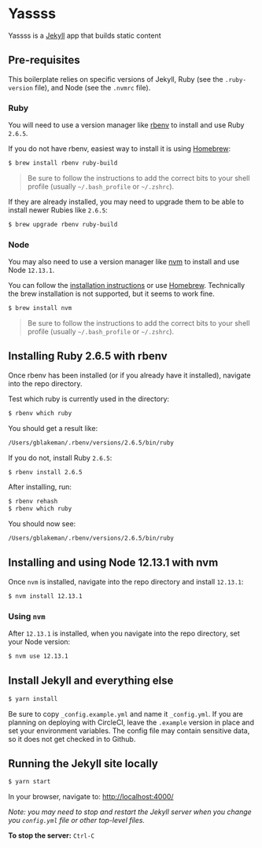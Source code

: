 # Yassss
Yassss is a [Jekyll](https://jekyllrb.com/) app that builds static content

## Pre-requisites

This boilerplate relies on specific versions of Jekyll, Ruby (see the `.ruby-version` file), and Node (see the `.nvmrc` file).

### Ruby

You will need to use a version manager like [rbenv](https://github.com/rbenv/rbenv) to install and use Ruby `2.6.5`.

If you do not have rbenv, easiest way to install it is using [Homebrew](https://github.com/rbenv/rbenv#homebrew-on-macos):

```sh
$ brew install rbenv ruby-build
```

> Be sure to follow the instructions to add the correct bits to your shell profile (usually `~/.bash_profile` or `~/.zshrc`).

If they are already installed, you may need to upgrade them to be able to install newer Rubies like `2.6.5`:

```sh
$ brew upgrade rbenv ruby-build
```

### Node

You may also need to use a version manager like [nvm](https://github.com/nvm-sh/nvm) to install and use Node `12.13.1`.

You can follow the [installation instructions](https://github.com/nvm-sh/nvm/blob/master/README.md#installation-and-update) or use [Homebrew](https://brew.sh). Technically the brew installation is not supported, but it seems to work fine.

```sh
$ brew install nvm
```

> Be sure to follow the instructions to add the correct bits to your shell profile (usually `~/.bash_profile` or `~/.zshrc`).

## Installing Ruby 2.6.5 with rbenv

Once rbenv has been installed (or if you already have it installed), navigate into the repo directory.

Test which ruby is currently used in the directory:

```sh
$ rbenv which ruby
```

You should get a result like:

```sh
/Users/gblakeman/.rbenv/versions/2.6.5/bin/ruby
```

If you do not, install Ruby `2.6.5`:

```sh
$ rbenv install 2.6.5
```

After installing, run:

```sh
$ rbenv rehash
$ rbenv which ruby
```

You should now see:

```sh
/Users/gblakeman/.rbenv/versions/2.6.5/bin/ruby
```

## Installing and using Node 12.13.1 with nvm

Once `nvm` is installed, navigate into the repo directory and install `12.13.1`:
```sh
$ nvm install 12.13.1
```

### Using `nvm`

After `12.13.1` is installed, when you navigate into the repo directory, set your Node version:

```sh
$ nvm use 12.13.1
```

## Install Jekyll and everything else

```sh
$ yarn install
```

Be sure to copy `_config.example.yml` and name it `_config.yml`. If you are planning on deploying with CircleCI, leave the `.example` version in place and set your environment variables. The config file may contain sensitive data, so it does not get checked in to Github.

## Running the Jekyll site locally

```sh
$ yarn start
```

In your browser, navigate to:
[http://localhost:4000/](http://localhost:4000/)

_Note: you may need to stop and restart the Jekyll server when you change you `config.yml` file or other top-level files._

**To stop the server:** `Ctrl-C`
